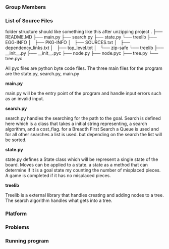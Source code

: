 <h3>Group Members<h3>

<h3>List of Source Files</h3>
folder structure should like something like this after unzipping project
	.
	├── README.MD
	├── main.py
	├── search.py
	├── state.py
	└── treelib
	    ├── EGG-INFO
	    │   ├── PKG-INFO
	    │   ├── SOURCES.txt
	    │   ├── dependency_links.txt
	    │   ├── top_level.txt
	    │   └── zip-safe
	    └── treelib
	        ├── __init__.py
	        ├── __init__.pyc
	        ├── node.py
	        ├── node.pyc
	        ├── tree.py
	        └── tree.pyc

All pyc files are python byte code files.
The three main files for the program are the state.py, search.py, main.py

<b>main.py</b>

main.py will be the entry point of the program and handle input errors such as an invalid input.

<b>search.py</b>

search.py handles the searching for the path to the goal.
Search is defined here which is a class that takes a initial 
string representing, a search algorithm, and a cost_flag.
for a Breadth First Search a Queue is used and for all other
searches a list is used. but depending on the search the list
will be sorted.  

<b>state.py</b>

state.py defines a State class which will be represent a single
state of the board. Moves can be applied to a state. a state as a
method that can determine if it is a goal state my counting the 
number of misplaced pieces. A game is completed if it has no 
misplaced pieces. 

<b>treelib</b>

Treelib is a external library that handles creating and adding nodes to a tree. The search algorithm handles what gets into a tree.

<h3>Platform</h3>

<h3>Problems</h3>

<h3>Running program</h3>
